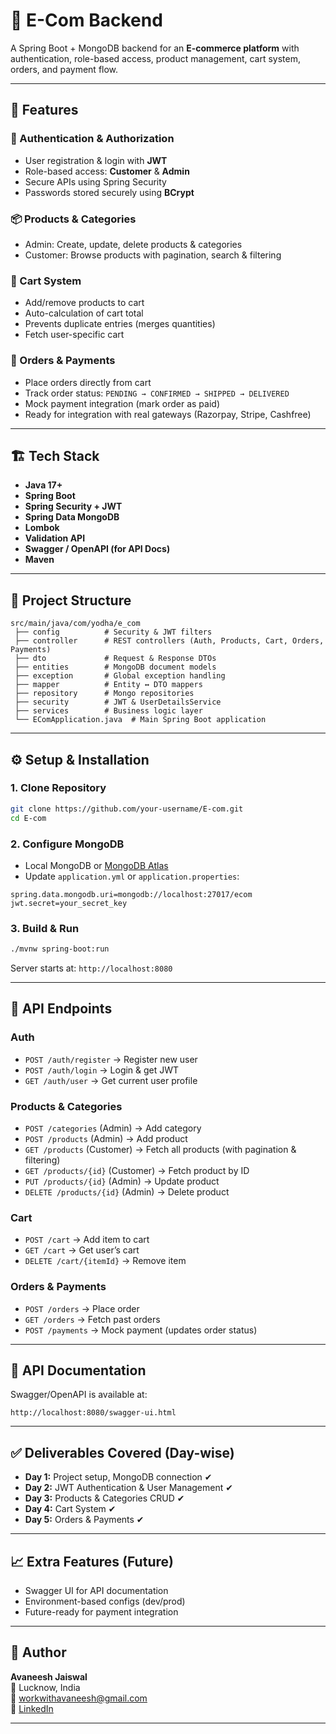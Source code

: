 # 🛒 E-Com Backend

A Spring Boot + MongoDB backend for an **E-commerce platform** with authentication, role-based access, product management, cart system, orders, and payment flow.

---

## 🚀 Features

### 🔑 Authentication & Authorization
- User registration & login with **JWT**
- Role-based access: **Customer** & **Admin**
- Secure APIs using Spring Security
- Passwords stored securely using **BCrypt**

### 📦 Products & Categories
- Admin: Create, update, delete products & categories
- Customer: Browse products with pagination, search & filtering

### 🛒 Cart System
- Add/remove products to cart
- Auto-calculation of cart total
- Prevents duplicate entries (merges quantities)
- Fetch user-specific cart

### 📑 Orders & Payments
- Place orders directly from cart
- Track order status: `PENDING → CONFIRMED → SHIPPED → DELIVERED`
- Mock payment integration (mark order as paid)
- Ready for integration with real gateways (Razorpay, Stripe, Cashfree)

---

## 🏗️ Tech Stack

- **Java 17+**
- **Spring Boot**
- **Spring Security + JWT**
- **Spring Data MongoDB**
- **Lombok**
- **Validation API**
- **Swagger / OpenAPI (for API Docs)**
- **Maven**

---

## 📂 Project Structure

```
src/main/java/com/yodha/e_com
 ├── config          # Security & JWT filters
 ├── controller      # REST controllers (Auth, Products, Cart, Orders, Payments)
 ├── dto             # Request & Response DTOs
 ├── entities        # MongoDB document models
 ├── exception       # Global exception handling
 ├── mapper          # Entity ↔ DTO mappers
 ├── repository      # Mongo repositories
 ├── security        # JWT & UserDetailsService
 ├── services        # Business logic layer
 └── EComApplication.java  # Main Spring Boot application
```

---

## ⚙️ Setup & Installation

### 1. Clone Repository
```bash
git clone https://github.com/your-username/E-com.git
cd E-com
```

### 2. Configure MongoDB
- Local MongoDB or [MongoDB Atlas](https://www.mongodb.com/atlas)
- Update `application.yml` or `application.properties`:
```properties
spring.data.mongodb.uri=mongodb://localhost:27017/ecom
jwt.secret=your_secret_key
```

### 3. Build & Run
```bash
./mvnw spring-boot:run
```

Server starts at: `http://localhost:8080`

---

## 🔗 API Endpoints

### Auth
- `POST /auth/register` → Register new user
- `POST /auth/login` → Login & get JWT
- `GET /auth/user` → Get current user profile

### Products & Categories
- `POST /categories` (Admin) → Add category
- `POST /products` (Admin) → Add product
- `GET /products` (Customer) → Fetch all products (with pagination & filtering)
- `GET /products/{id}` (Customer) → Fetch product by ID
- `PUT /products/{id}` (Admin) → Update product
- `DELETE /products/{id}` (Admin) → Delete product

### Cart
- `POST /cart` → Add item to cart
- `GET /cart` → Get user’s cart
- `DELETE /cart/{itemId}` → Remove item

### Orders & Payments
- `POST /orders` → Place order
- `GET /orders` → Fetch past orders
- `POST /payments` → Mock payment (updates order status)

---

## 📖 API Documentation
Swagger/OpenAPI is available at:
```
http://localhost:8080/swagger-ui.html
```

---

## ✅ Deliverables Covered (Day-wise)

- **Day 1:** Project setup, MongoDB connection ✔
- **Day 2:** JWT Authentication & User Management ✔
- **Day 3:** Products & Categories CRUD ✔
- **Day 4:** Cart System ✔
- **Day 5:** Orders & Payments ✔

---

## 📈 Extra Features (Future)
- Swagger UI for API documentation
- Environment-based configs (dev/prod)
- Future-ready for payment integration

---

## 👤 Author
**Avaneesh Jaiswal**  
📍 Lucknow, India  
📧 [workwithavaneesh@gmail.com](mailto:workwithavaneesh@gmail.com)  
🔗 [LinkedIn](https://www.linkedin.com/in/avaneeshjaiswal/)

---
